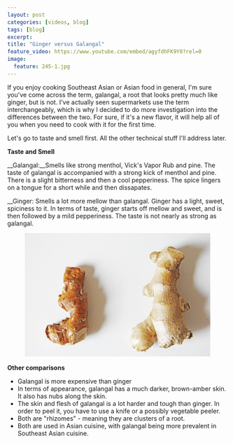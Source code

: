 ```yaml
---
layout: post
categories: [videos, blog]
tags: [blog]
excerpt: 
title: "Ginger versus Galangal"
feature_video: https://www.youtube.com/embed/agyfdhFK9Y0?rel=0
image:
  feature: 245-1.jpg
---
```



If you enjoy cooking Southeast Asian or Asian food in general, I'm sure you've come across the term, galangal, a root that looks pretty much like ginger, but is not.  I've actually seen supermarkets use the term interchangeably, which is why I decided to do more investigation into the differences between the two.  For sure, if it's a new flavor, it will help all of you when you need to cook with it for the first time.

Let's go to taste and smell first.  All the other technical stuff I'll address later.

__Taste and Smell__

__Galangal:__Smells like strong menthol, Vick's Vapor Rub and pine.  The taste of galangal is accompanied with a strong kick of menthol and pine.  There is a slight bitterness and then a cool pepperiness.  The spice lingers on a tongue for a short while and then dissapates.

__Ginger: Smells a lot more mellow than galangal.  Ginger has a light, sweet, spiciness to it.  In terms of taste, ginger starts off mellow and sweet, and is then followed by a mild pepperiness.  The taste is not nearly as strong as galangal.

<figure>
    <img src="/images/245-3.jpg">
</figure>

__Other comparisons__

- Galangal is more expensive than ginger 
- In terms of appearance, galangal has a much darker, brown-amber skin.  It also has nubs along the skin.
- The skin and flesh of galangal is a lot harder and tough than ginger. In order to peel it, you have to use a knife or a possibly vegetable peeler. 
- Both are "rhizomes" - meaning they are clusters of a root.
- Both are used in Asian cuisine, with galangal being more prevalent in Southeast Asian cuisine.